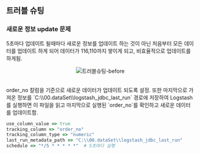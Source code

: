 ## 트러블 슈팅

### 새로운 정보 update 문제

5초마다 업데이트 될때마다 새로운 정보를 업데이트 하는 것이 아닌 처음부터 모든 데이터를 업데이트 하게 되어 데이터가 116,110까지 쌓이게 되고, 비효율적으로 업데이트를 하게됨.
<br>

<p align="center">
  <img src="https://github.com/user-attachments/assets/44b5a3f4-65c9-40c1-97c2-e628a113444d" alt="트러블슈팅-before">
</p>

<br>
order_no 칼럼을 기준으로 새로운 데이터가 업데이트 되도록 설정.  
또한 마지막으로 가져온 정보를 `C:\\00.dataSet\\logstash_jdbc_last_run` 경로에 저장하여 Logstash를 실행하면 이 파일을 읽고 마지막으로 실행된 `order_no`를 확인하고 새로운 데이터를 업데이트함.

```ruby
use_column_value => true
tracking_column => "order_no"
tracking_column_type => "numeric"
last_run_metadata_path => "C:\\00.dataSet\\logstash_jdbc_last_run"
schedule => "*/5 * * * * *"  # 5초마다 실행



